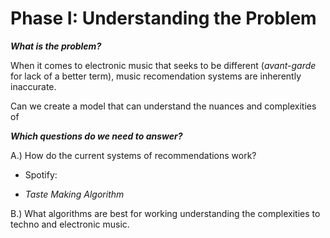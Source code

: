 # Phase I: Understanding the Problem 
<i><b>What is the problem?</b></i>

When it comes to electronic music that seeks to be different (*avant-garde* for lack of a better term), music recomendation systems are inherently inaccurate.  

Can we create a model that can understand the nuances and complexities of 


<i><b>Which questions do we need to answer?</b></i>

A.) How do the current systems of recommendations work? 

*  Spotify:  
 
 - *Taste Making Algorithm* 

B.) What algorithms are best for working understanding the complexities to techno and electronic music. 